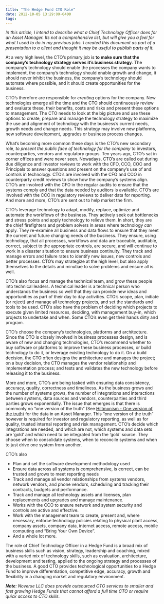 ```yaml
---
title: "The Hedge Fund CTO Role"
date: 2012-10-05 13:29:00-0400
tags: 
---
```


*In this article, I intend to describe what a Chief Technology Officer does for an Asset Manager. Its not a comprehensive list, but will give you a feel for what I used to do in my previous jobs. I created this document as part of a presentation to a client and thought it may be useful to publish parts of it.*

At a very high level, the CTO’s primary job is **to make sure that the company’s technology strategy serves it’s business strategy**. The company’s technology should enable the processes the company wants to implement, the company’s technology should enable growth and change, it should never inhibit the business, the company’s technology should automate where possible, and it should create opportunities for the business.

CTO’s therefore are responsible for *creating* options for the company. New technologies emerge all the time and the CTO should continuously review and evaluate these, their benefits, costs and risks and present these options to management. The CTO needs to look at the big picture and use these options to create, prepare and manage the technology strategy to maximize the use and alignment of technology with the business’s current needs, growth needs and change needs. This strategy may involve new platforms, new software development, upgrades or business process changes.

What’s becoming more common these days is the CTO’s new secondary role, *to present the public face of technology for the company* to investors, counterparties, vendors and regulatory groups. Ten years ago, CTO’s sat in corner offices and were never seen. Nowadays, CTO’s are called out during due diligence and investor reviews to work with the CFO, CCO, COO and Principals to answer questions and present on the company’s use of and controls in technology. CTO’s are involved with the CFO and COO in counterparty credit reviews to show how the company’s systems align. CTO’s are involved with the CFO in the regular audits to ensure that the systems comply and that the data needed by auditors is available. CTO’s are involved with the CCO in regulatory reviews to deliver data for reporting. And more and more, CTO’s are sent out to help market the firm.

CTO’s leverage technology to adapt, modify, replace, optimize and automate the workflows of the business. They actively seek out bottlenecks and stress points and apply technology to relieve them. In short, they are the chief firefighters and problem solvers in areas where technology *can* apply. They re-examine all business and data flows to ensure that they meet the current and future changing needs of the business. They ensure, using technology, that all processes, workflows and data are traceable, auditable, correct, subject to the appropriate controls, are secure, and will continue to work in a disaster situation to ensure business continuity. They track and manage errors and failure rates to identify new issues, new controls and better processes. CTO’s may strategize at the high level, but also apply themselves to the details and minutiae to solve problems and ensure all is well.

CTO’s also focus and manage the technical team, and grow these people into technical leaders. A technical leader is a technical person who understands the business so well that they can provide new ideas and opportunities as part of their day to day activities. CTO’s scope, plan, initiate (or reject) and manage all technology projects, and set the standards and tools to be used. CTO’s also have the problem of deciding which projects to execute given limited resources, deciding, with management buy-in, which projects to undertake and when. Some CTO’s even get their hands dirty and program.

CTO’s choose the company’s technologies, platforms and architecture. Since the CTO is closely involved in business processes design, and is aware of new and changing technologies, CTO’s recommend whether to buy software or platforms to improve these business processes, or build technology to do it, or leverage existing technology to do it. On a build decision, the CTO often designs the architecture and manages the project; on a buy decision, the CTO manages the vendor relationship and implementation process; and tests and validates the new technology before releasing it to the business.

More and more, CTO’s are being tasked with ensuring data consistency, accuracy, quality, correctness and timeliness. As the business grows and the number of systems grows, the number of integrations and interactions between systems, data sources and vendors, counterparties and third parties grows exponentially. The issue that emerges is that there is commonly no “one version of the truth” (See [Hiltmonism - One version of the truth](http://hiltmon.com/blog/2011/12/23/hiltmonism-one-version-of-the-truth/)) for the data in an Asset Manager. This “one version of the truth” however is required for investor and regulatory reporting, as well as for quality, trusted internal reporting and risk management. CTO’s decide which integrations are needed, and which are not, which systems and data sets are ‘gold’ and which need to be integrated from the ‘gold’ source. They choose when to consolidate systems, when to reconcile systems and when to just drive one system from another.

CTO’s also

* Plan and set the software development methodology used
* Ensure data across all systems is comprehensive, is correct, can be trusted and grows to meet reporting needs
* Track and manage all vendor relationships from systems vendors, network vendors, and phone vendors, scheduling and tracking their contracts, budgets and performance.
* Track and manage all technology assets and licenses, plan replacements and upgrades and manage maintenance.
* Works with the CCO to ensure network and system security and controls are active and effective.
* Work with the management team to create, present and, where necessary, enforce technology policies relating to physical plant access, company assets, company data, internet access, remote access, mobile computing and “Bring Your Own Device”.
* And a whole lot more.

The role of Chief Technology Officer in a Hedge Fund is a broad mix of business skills such as vision, strategy, leadership and coaching, mixed with a varied mix of technology skills, such as evaluation, architecture, development and testing, applied to the ongoing strategy and processes of the business. A good CTO provides technological opportunities to a Hedge Fund to improve differentiation, competitive edge, accuracy, growth and flexibility in a changing market and regulatory environment.

***Note**: Noverse LLC does provide outsourced CTO services to smaller and fast growing Hedge Funds that cannot afford a full time CTO or require quick access to CTO skills.*
